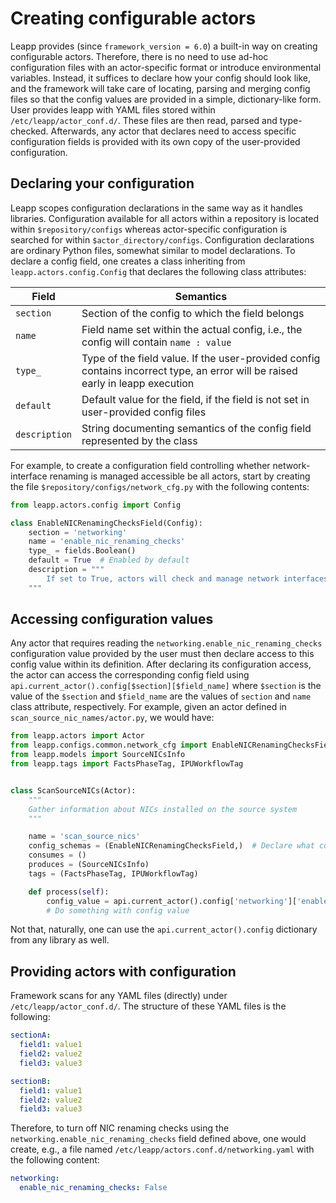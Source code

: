 # Creating configurable actors
Leapp provides (since `framework_version = 6.0`) a built-in way on creating configurable
actors. Therefore, there is no need to use ad-hoc configuration files with an actor-specific
format or introduce environmental variables. Instead, it suffices to declare how your config
should look like, and the framework will take care of locating, parsing and merging config
files so that the config values are provided in a simple, dictionary-like form. User
provides leapp with YAML files stored within `/etc/leapp/actor_conf.d/`. These files
are then read, parsed and type-checked. Afterwards, any actor that declares need to access
specific configuration fields is provided with its own copy of the user-provided configuration.

## Declaring your configuration
Leapp scopes configuration declarations in the same way as it handles libraries.
Configuration available for all actors within a repository is located within
`$repository/configs` whereas actor-specific configuration is searched for
within `$actor_directory/configs`. Configuration declarations are ordinary
Python files, somewhat similar to model declarations. To declare a config field, one
creates a class inheriting from `leapp.actors.config.Config` that declares
the following class attributes:

|  Field   |  Semantics  |
|----------|-------------|
| `section` | Section of the config to which the field belongs |
| `name` | Field name set within the actual config, i.e., the config will contain `name : value` |
| `type_` | Type of the field value. If the user-provided config contains incorrect type, an error will be raised early in leapp execution |
| `default` | Default value for the field, if the field is not set in user-provided config files |
| `description` | String documenting semantics of the config field represented by the class |

For example, to create a configuration field controlling whether network-
interface renaming is managed accessible be all actors, start by creating the
file `$repository/configs/network_cfg.py` with the following contents:
```python
from leapp.actors.config import Config

class EnableNICRenamingChecksField(Config):
    section = 'networking'
    name = 'enable_nic_renaming_checks'
    type_ = fields.Boolean()
    default = True  # Enabled by default
    description = """
        If set to True, actors will check and manage network interfaces getting renamed during the upgrade.
    """
```

## Accessing configuration values
Any actor that requires reading the `networking.enable_nic_renaming_checks` configuration
value provided by the user must then declare access to this config value within its
definition. After declaring its configuration access, the actor can access the
corresponding config field using `api.current_actor().config[$section][$field_name]`
where `$section` is the value of the `$section` and `$field_name` are the values
of `section` and `name` class attribute, respectively.
For example, given an actor defined in `scan_source_nic_names/actor.py`,
we would have:
```python
from leapp.actors import Actor
from leapp.configs.common.network_cfg import EnableNICRenamingChecksField
from leapp.models import SourceNICsInfo
from leapp.tags import FactsPhaseTag, IPUWorkflowTag


class ScanSourceNICs(Actor):
    """
    Gather information about NICs installed on the source system
    """

    name = 'scan_source_nics'
    config_schemas = (EnableNICRenamingChecksField,)  # Declare what configuration we are accessing
    consumes = ()
    produces = (SourceNICsInfo)
    tags = (FactsPhaseTag, IPUWorkflowTag)

    def process(self):
        config_value = api.current_actor().config['networking']['enable_nic_renaming_checks']
        # Do something with config value
```

Not that, naturally, one can use the `api.current_actor().config` dictionary from any
library as well.

## Providing actors with configuration
Framework scans for any YAML files (directly) under `/etc/leapp/actor_conf.d/`. The
structure of these YAML files is the following:
```YAML
sectionA:
  field1: value1
  field2: value2
  field3: value3

sectionB:
  field1: value1
  field2: value2
  field3: value3
```

Therefore, to turn off NIC renaming checks using the
`networking.enable_nic_renaming_checks` field defined above, one would create,
e.g., a file named `/etc/leapp/actors.conf.d/networking.yaml` with the following
content:
```yaml
networking:
  enable_nic_renaming_checks: False
```
